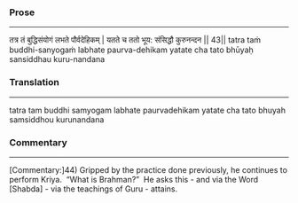 ### Prose 
 --- 
तत्र तं बुद्धिसंयोगं लभते पौर्वदेहिकम् |
यतते च ततो भूय: संसिद्धौ कुरुनन्दन || 43||
tatra taṁ buddhi-sanyogaṁ labhate paurva-dehikam
yatate cha tato bhūyaḥ sansiddhau kuru-nandana

### Translation 
 --- 
tatra tam buddhi samyogam labhate paurvadehikam yatate cha tato bhuyah samsiddhou kurunandana

### Commentary 
 --- 
[Commentary:]44) Gripped by the practice done previously, he continues to perform Kriya.  “What is Brahman?”  He asks this - and via the Word [Shabda] - via the teachings of Guru - attains.